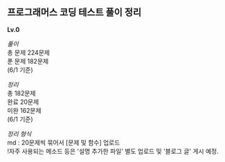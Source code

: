## 프로그래머스 코딩 테스트 풀이 정리

<strong>Lv.0</strong>

*풀이*  
총 문제 224문제  
푼 문제 182문제  
(6/1 기준)  

*정리*  
총 182문제  
완료 20문제  
미완 162문제  
(6/1 기준)  

*정리 형식*  
md : 20문제씩 묶어서 [문제 및 함수] 업로드  
!자주 사용되는 메소드 등은 '설명 추가한 파일' 별도 업로드 및 '블로그 글' 게시 예정.

